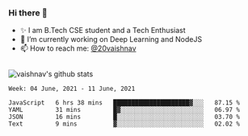 ### Hi there 👋

<!--
**vaishnav-197/vaishnav-197** is a ✨ _special_ ✨ repository because its `README.md` (this file) appears on your GitHub profile.

Here are some ideas to get you started:
-->

- ✨ I am B.Tech CSE student and a Tech Enthusiast
- 🔭 I’m currently working on Deep Learning and NodeJS
- 📫 How to reach me: [@20vaishnav](https://twitter.com/20vaishnav)


<img src="https://github.com/vaishnav-197/vaishnav-197/blob/main/images/stat.svg" alt=""/>


![vaishnav's github stats](https://github-readme-stats.vercel.app/api?username=vaishnav-197&show_icons=true&theme=dark&count_private=true)



<!--START_SECTION:waka-->
```text
Week: 04 June, 2021 - 11 June, 2021

JavaScript   6 hrs 38 mins   █████████████████████▓░░░   87.15 % 
YAML         31 mins         █▓░░░░░░░░░░░░░░░░░░░░░░░   06.97 % 
JSON         16 mins         █░░░░░░░░░░░░░░░░░░░░░░░░   03.70 % 
Text         9 mins          ▓░░░░░░░░░░░░░░░░░░░░░░░░   02.02 % 
```
<!--END_SECTION:waka-->
